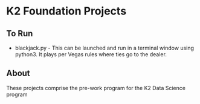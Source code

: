 # K2 Foundation Projects

## To Run
* blackjack.py - This can be launched and run in a terminal window using python3. It plays per Vegas rules where ties go to the dealer.

## About
These projects comprise the pre-work program for the K2 Data Science program
